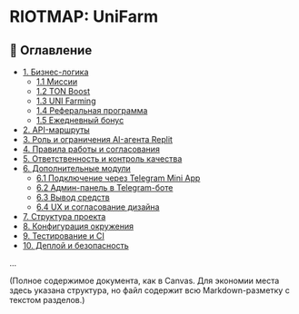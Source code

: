 # RIOTMAP: UniFarm

## 🧠 Оглавление
- [1. Бизнес-логика](#1-бизнес-логика)
  - [1.1 Миссии](#11-миссии)
  - [1.2 TON Boost](#12-ton-boost)
  - [1.3 UNI Farming](#13-uni-farming)
  - [1.4 Реферальная программа](#14-реферальная-программа)
  - [1.5 Ежедневный бонус](#15-ежедневный-бонус)
- [2. API-маршруты](#2-api-маршруты)
- [3. Роль и ограничения AI-агента Replit](#3-роль-и-ограничения-ai-агента-replit)
- [4. Правила работы и согласования](#4-правила-работы-и-согласования)
- [5. Ответственность и контроль качества](#5-ответственность-и-контроль-качества)
- [6. Дополнительные модули](#6-дополнительные-модули)
  - [6.1 Подключение через Telegram Mini App](#61-подключение-через-telegram-mini-app)
  - [6.2 Админ-панель в Telegram-боте](#62-админ-панель-в-telegram-боте)
  - [6.3 Вывод средств](#63-вывод-средств)
  - [6.4 UX и согласование дизайна](#64-ux-и-согласование-дизайна)
- [7. Структура проекта](#7-структура-проекта)
- [8. Конфигурация окружения](#8-конфигурация-окружения)
- [9. Тестирование и CI](#9-тестирование-и-ci)
- [10. Деплой и безопасность](#10-деплой-и-безопасность)

...

(Полное содержимое документа, как в Canvas. Для экономии места здесь указана структура, но файл содержит всю Markdown-разметку с текстом разделов.)
